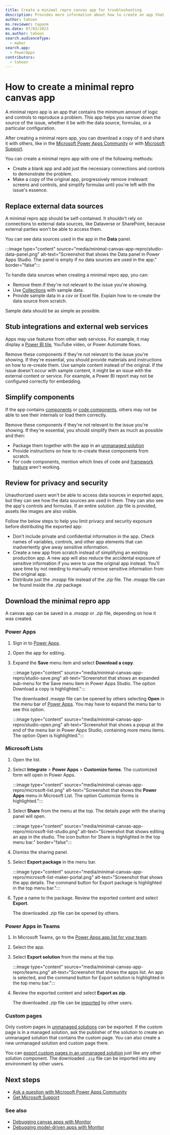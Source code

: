 ```yaml
---
title: Create a minimal repro canvas app for troubleshooting
description: Provides more information about how to create an app that showcases a problem clearly.
author: tahoon
ms.reviewer: tapanm
ms.date: 07/03/2023
ms.author: tahoon
search.audienceType: 
  - maker
search.app: 
  - PowerApps
contributors:
  - tahoon
---
```

# How to create a minimal repro canvas app

A minimal repro app is an app that contains the minimum amount of logic and controls to reproduce a problem. This app helps you narrow down the source of the issue, whether it be with the data source, formulas, or a particular configuration.

After creating a minimal repro app, you can download a copy of it and share it with others, like in the [Microsoft Power Apps Community](https://powerusers.microsoft.com/t5/Power-Apps-Community/ct-p/PowerApps1) or with [Microsoft Support](https://powerapps.microsoft.com/support/).

You can create a minimal repro app with one of the following methods:

- Create a blank app and add just the necessary connections and controls to demonstrate the problem.
- Make a copy of the original app, progressively remove irrelevant screens and controls, and simplify formulas until you're left with the issue's essence.

## Replace external data sources

A minimal repro app should be self-contained. It shouldn't rely on connections to external data sources, like Dataverse or SharePoint, because external parties won't be able to access them.

You can see data sources used in the app in the **Data** panel.

:::image type="content" source="media/minimal-canvas-app-repro/studio-data-panel.png" alt-text="Screenshot that shows the Data panel in Power Apps Studio. The panel is empty if no data sources are used in the app." border="false":::

To handle data sources when creating a minimal repro app, you can:

- Remove them if they're not relevant to the issue you're showing.
- Use [Collections](/power-apps/maker/canvas-apps/create-update-collection) with sample data.
- Provide sample data in a *csv* or Excel file. Explain how to re-create the data source from scratch.

Sample data should be as simple as possible.

## Stub integrations and external web services

Apps may use features from other web services. For example, it may display a [Power BI tile](/power-apps/maker/canvas-apps/controls/control-power-bi-tile), YouTube video, or Power Automate flows.

Remove these components if they're not relevant to the issue you're showing. If they're essential, you should provide materials and instructions on how to re-create them. Use sample content instead of the original. If the issue doesn't occur with sample content, it might be an issue with the external content or service. For example, a Power BI report may not be configured correctly for embedding.

## Simplify components

If the app contains [components](/power-apps/maker/canvas-apps/create-component) or [code components](/power-apps/developer/component-framework/component-framework-for-canvas-apps), others may not be able to see their internals or load them correctly.

Remove these components if they're not relevant to the issue you're showing. If they're essential, you should simplify them as much as possible and then:

- Package them together with the app in an [unmanaged solution](/power-apps/maker/data-platform/export-solutions)
- Provide instructions on how to re-create these components from scratch.
- For code components, mention which lines of code and [framework feature](/power-apps/developer/component-framework/reference) aren't working.

## Review for privacy and security

Unauthorized users won't be able to access data sources in exported apps, but they can see how the data sources are used in them. They can also see the app's controls and formulas. If an entire solution *.zip* file is provided, assets like images are also visible.

Follow the below steps to help you limit privacy and security exposure before distributing the exported app:

- Don't include private and confidential information in the app. Check names of variables, controls, and other app elements that can inadvertently give away sensitive information.
- Create a new app from scratch instead of simplifying an existing production app. A new app will also reduce the accidental exposure of sensitive information if you were to use the original app instead. You'll save time by not needing to manually remove sensitive information from the original app.
- Distribute just the *.msapp* file instead of the *.zip* file. The *.msapp* file can be found inside the *.zip* package.

## Download the minimal repro app

A canvas app can be saved in a *.msapp* or *.zip* file, depending on how it was created.

### Power Apps

1. Sign in to [Power Apps](https://make.powerapps.com/).

1. Open the app for editing.

2. Expand the **Save** menu item and select **Download a copy**.

   :::image type="content" source="media/minimal-canvas-app-repro/studio-save.png" alt-text="Screenshot that shows an expanded sub-menu for the Save menu item in Power Apps Studio. The option Download a copy is highlighted.":::

   The downloaded *.msapp* file can be opened by others selecting **Open** in the menu bar of [Power Apps](https://make.powerapps.com/). You may have to expand the menu bar to see this option.

   :::image type="content" source="media/minimal-canvas-app-repro/studio-open.png" alt-text="Screenshot that shows a popup at the end of the menu bar in Power Apps Studio, containing more menu items. The option Open is highlighted.":::

### Microsoft Lists

1. Open the list.

1. Select **Integrate** > **Power Apps** > **Customize forms**. The customized form will open in Power Apps.

   :::image type="content" source="media/minimal-canvas-app-repro/microsoft-list.png" alt-text="Screenshot that shows the **Power Apps** menu in Microsoft List. The option Customize forms is highlighted.":::

1. Select **Share** from the menu at the top. The details page with the sharing panel will open.

   :::image type="content" source="media/minimal-canvas-app-repro/microsoft-list-studio.png" alt-text="Screenshot that shows editing an app in the studio. The icon button for Share is highlighted in the top menu bar." border="false":::

1. Dismiss the sharing panel.

1. Select **Export package** in the menu bar.

   :::image type="content" source="media/minimal-canvas-app-repro/microsoft-list-maker-portal.png" alt-text="Screenshot that shows the app details. The command button for Export package is highlighted in the top menu bar.":::

1. Type a name to the package. Review the exported content and select **Export**.

    The downloaded *.zip* file can be opened by others.

### Power Apps in Teams

1. In Microsoft Teams, go to the [Power Apps app list for your team](/power-apps/teams/manage-your-apps).

1. Select the app.

1. Select **Export solution** from the menu at the top.

   :::image type="content" source="media/minimal-canvas-app-repro/teams.png" alt-text="Screenshot that shows the apps list. An app is selected, and the command button for Export solution is highlighted in the top menu bar.":::

1. Review the exported content and select **Export as zip**.

    The downloaded *.zip* file can be [imported](/power-apps/maker/canvas-apps/export-import-app#importing-a-canvas-app-package) by other users.

### Custom pages

Only custom pages in [unmanaged solutions](/power-platform/alm/solution-concepts-alm#managed-and-unmanaged-solutions) can be exported. If the custom page is in a managed solution, ask the publisher of the solution to create an unmanaged solution that contains the custom page. You can also create a new unmanaged solution and custom page there.

You can [export custom pages in an unmanaged solution](/power-apps/maker/data-platform/export-solutions) just like any other solution component. The downloaded `.zip` file can be imported into any environment by other users.

## Next steps

- [Ask a question with Microsoft Power Apps Community](https://powerusers.microsoft.com/t5/Power-Apps-Community/ct-p/PowerApps1)
- [Get Microsoft Support](https://powerapps.microsoft.com/support/)

### See also

- [Debugging canvas apps with Monitor](/power-apps/maker/monitor-canvasapps)
- [Debugging model-driven apps with Monitor](/power-apps/maker/monitor-modelapps)
